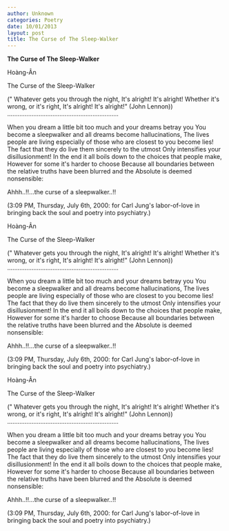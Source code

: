 ```yaml
---
author: Unknown
categories: Poetry
date: 10/01/2013
layout: post
title: The Curse of The Sleep-Walker
---
```


**The Curse of The Sleep-Walker**

Hoàng-Ân

The Curse of the Sleep-Walker

(" Whatever gets you through the night,
    It's alright! It's alright!
    Whether it's wrong, or it's right,
    It's alright! It's alright!"
                    (John Lennon))
................................................................


When you dream a little bit too much
and your dreams betray you
You become a sleepwalker
and all dreams become hallucinations,
The lives people are living
especially of those who are closest to you
    become lies!
The fact that they do live them sincerely
    to the utmost
Only intensifies your disillusionment!
In the end it all boils down to
the choices that people make,
However for some it's harder to choose
Because all boundaries between the relative truths
have been blurred
and the Absolute is deemed nonsensible:

Ahhh..!!...the curse of a sleepwalker..!!


(3:09 PM, Thursday, July 6th, 2000:
 for Carl Jung's labor-of-love in bringing back
 the soul and poetry into psychiatry.)

Hoàng-Ân

The Curse of the Sleep-Walker

(" Whatever gets you through the night,
    It's alright! It's alright!
    Whether it's wrong, or it's right,
    It's alright! It's alright!"
                    (John Lennon))
................................................................


When you dream a little bit too much
and your dreams betray you
You become a sleepwalker
and all dreams become hallucinations,
The lives people are living
especially of those who are closest to you
    become lies!
The fact that they do live them sincerely
    to the utmost
Only intensifies your disillusionment!
In the end it all boils down to
the choices that people make,
However for some it's harder to choose
Because all boundaries between the relative truths
have been blurred
and the Absolute is deemed nonsensible:

Ahhh..!!...the curse of a sleepwalker..!!


(3:09 PM, Thursday, July 6th, 2000:
 for Carl Jung's labor-of-love in bringing back
 the soul and poetry into psychiatry.)

Hoàng-Ân

The Curse of the Sleep-Walker

(" Whatever gets you through the night,
    It's alright! It's alright!
    Whether it's wrong, or it's right,
    It's alright! It's alright!"
                    (John Lennon))
................................................................


When you dream a little bit too much
and your dreams betray you
You become a sleepwalker
and all dreams become hallucinations,
The lives people are living
especially of those who are closest to you
    become lies!
The fact that they do live them sincerely
    to the utmost
Only intensifies your disillusionment!
In the end it all boils down to
the choices that people make,
However for some it's harder to choose
Because all boundaries between the relative truths
have been blurred
and the Absolute is deemed nonsensible:

Ahhh..!!...the curse of a sleepwalker..!!


(3:09 PM, Thursday, July 6th, 2000:
 for Carl Jung's labor-of-love in bringing back
 the soul and poetry into psychiatry.)
